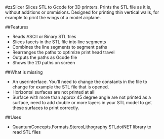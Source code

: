 #zzSlicer
Slices STL to Gcode for 3D printers. Prints the STL file as it is, without additions or ommisions. Designed for printing thin vertical walls, for example to print the wings of a model airplane.

##Features
* Reads ASCII or Binary STL files
* Slices facets in the STL file into line segments
* Combines the line segments to segment paths
* Rearranges the paths to optimize print head travel
* Outputs the paths as Gcode file
* Shows the 2D paths on screen

##What is missing
* An userinterface. You'll need to change the constants in the file to change for example the STL file that is opened.
* Horizontal surfaces are not printed at all
* Surface with more than approx 45 degree angle are not printed as a surface, need to add double or more layers in your STL model to get these surfaces to print correctly.

##Uses
* QuantumConcepts.Formats.StereoLithography STLdotNET library to read STL files